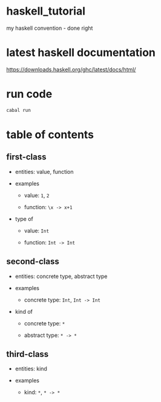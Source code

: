# haskell_tutorial

my haskell convention - done right

# latest haskell documentation

https://downloads.haskell.org/ghc/latest/docs/html/

# run code

```bash
cabal run
```

# table of contents

## first-class

- entities: value, function

- examples
  
  - value: `1`, `2`
  
  - function: `\x -> x+1`

- type of

  - value: `Int`

  - function: `Int -> Int`

## second-class

- entities: concrete type, abstract type

- examples
  
  - concrete type: `Int`, `Int -> Int`

- kind of

  - concrete type: `*`
  
  - abstract type: `* -> *`
  
## third-class

- entities: kind

- examples

  - kind: `*`, `* -> *`



